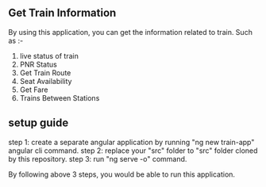 ## Get Train Information
By using this application, you can get the information related to train. Such as :-

1. live status of train
2. PNR Status
3. Get Train Route
4. Seat Availability
5. Get Fare
6. Trains Between Stations

## setup guide 

 step 1: create a separate angular application by running "ng new train-app" angular cli command.
 step 2: replace your "src" folder to "src" folder cloned by this repository.
 step 3: run "ng serve -o" command.

By following above 3 steps, you would be able to run this application.
